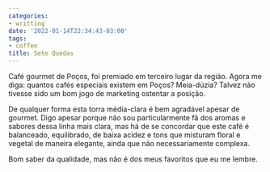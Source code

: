 ```yaml
---
categories:
- writting
date: '2022-01-14T22:34:43-03:00'
tags:
- coffee
title: Sete Quedas
---
```


Café gourmet de Poços, foi premiado em terceiro lugar da região. Agora me diga: quantos cafés especiais existem em Poços? Meia-dúzia? Talvez não tivesse sido um bom jogo de marketing ostentar a posição.

De qualquer forma esta torra média-clara é bem agradável apesar de gourmet. Digo apesar porque não sou particularmente fã dos aromas e sabores dessa linha mais clara, mas há de se concordar que este café é balanceado, equilibrado, de baixa acidez e tons que misturam floral e vegetal de maneira elegante, ainda que não necessariamente complexa.

Bom saber da qualidade, mas não é dos meus favoritos que eu me lembre.

